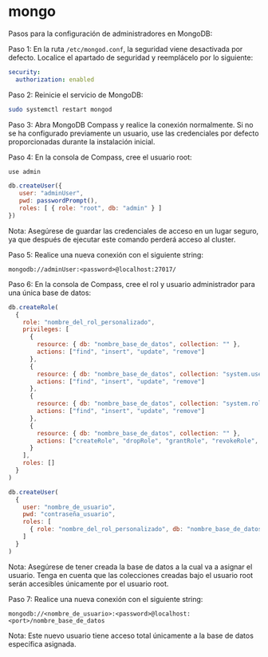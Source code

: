 # mongo

Pasos para la configuración de administradores en MongoDB:

Paso 1:
En la ruta `/etc/mongod.conf`, la seguridad viene desactivada por defecto. Localice el apartado de seguridad y reemplácelo por lo siguiente:

```yaml
security:
  authorization: enabled
```

Paso 2:
Reinicie el servicio de MongoDB:

```bash
sudo systemctl restart mongod
```

Paso 3:
Abra MongoDB Compass y realice la conexión normalmente. Si no se ha configurado previamente un usuario, use las credenciales por defecto proporcionadas durante la instalación inicial.

Paso 4:
En la consola de Compass, cree el usuario root:

```javascript
use admin

db.createUser({
   user: "adminUser",
   pwd: passwordPrompt(),
   roles: [ { role: "root", db: "admin" } ]
})
```

Nota: Asegúrese de guardar las credenciales de acceso en un lugar seguro, ya que después de ejecutar este comando perderá acceso al cluster.

Paso 5:
Realice una nueva conexión con el siguiente string:

```
mongodb://adminUser:<password>@localhost:27017/
```

Paso 6:
En la consola de Compass, cree el rol y usuario administrador para una única base de datos:

```javascript
db.createRole(
  {
    role: "nombre_del_rol_personalizado",
    privileges: [
      {
        resource: { db: "nombre_base_de_datos", collection: "" },
        actions: ["find", "insert", "update", "remove"]
      },
      {
        resource: { db: "nombre_base_de_datos", collection: "system.users" },
        actions: ["find", "insert", "update", "remove"]
      },
      {
        resource: { db: "nombre_base_de_datos", collection: "system.roles" },
        actions: ["find", "insert", "update", "remove"]
      },
      {
        resource: { db: "nombre_base_de_datos", collection: "" },
        actions: ["createRole", "dropRole", "grantRole", "revokeRole", "createUser", "dropUser"]
      }
    ],
    roles: []
  }
)

db.createUser(
  {
    user: "nombre_de_usuario",
    pwd: "contraseña_usuario",
    roles: [
      { role: "nombre_del_rol_personalizado", db: "nombre_base_de_datos" }
    ]
  }
)
```

Nota: Asegúrese de tener creada la base de datos a la cual va a asignar el usuario. Tenga en cuenta que las colecciones creadas bajo el usuario root serán accesibles únicamente por el usuario root.

Paso 7:
Realice una nueva conexión con el siguiente string:

```
mongodb://<nombre_de_usuario>:<password>@localhost:<port>/nombre_base_de_datos
```

Nota: Este nuevo usuario tiene acceso total únicamente a la base de datos específica asignada.
